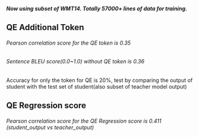 
##### Now using subset of WMT14. Totally 57000+ lines of data for training.

## QE Additional Token
###### Pearson correlation score for the QE token is 0.35 
###### Sentence BLEU score(0.0~1.0) without QE token is 0.36 
Accuracy for only the token for QE is 20%, test by comparing the output of student with the test set of student(also subset of teacher model output)


## QE Regression score
###### Pearson correlation score for the QE Regression score is 0.411 (student_output vs teacher_output)
